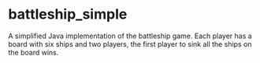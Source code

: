 # battleship_simple
A simplified Java implementation of the battleship game. Each player has a board with six ships and two players, the first player to sink all the ships on the board wins.
